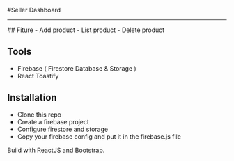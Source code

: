 #Seller Dashboard
<hr>
## Fiture
- Add product
- List product
- Delete product

## Tools
- Firebase ( Firestore Database & Storage )
- React Toastify

## Installation
- Clone this repo
- Create a firebase project
- Configure firestore and storage
- Copy your firebase config and put it in the firebase.js file

Build with ReactJS and Bootstrap.